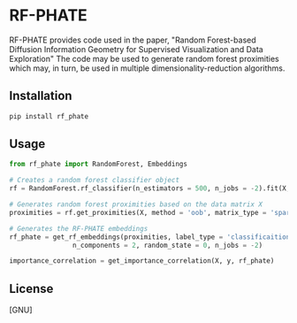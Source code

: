 # RF-PHATE

RF-PHATE provides code used in the paper, "Random Forest-based Diffusion Information Geometry for Supervised Visualization and Data Exploration"
The code may be used to generate random forest proximities which may, in turn, be used in multiple dimensionality-reduction algorithms.

## Installation

```bash
pip install rf_phate
```

## Usage

```python
from rf_phate import RandomForest, Embeddings

# Creates a random forest classifier object
rf = RandomForest.rf_classifier(n_estimators = 500, n_jobs = -2).fit(X, y)

# Generates random forest proximities based on the data matrix X
proximities = rf.get_proximities(X, method = 'oob', matrix_type = 'sparse')

# Generates the RF-PHATE embeddings
rf_phate = get_rf_embeddings(proximities, label_type = 'classificaition', types = 'phate',
				n_components = 2, random_state = 0, n_jobs = -2)

importance_correlation = get_importance_correlation(X, y, rf_phate)
```

## License
[GNU]